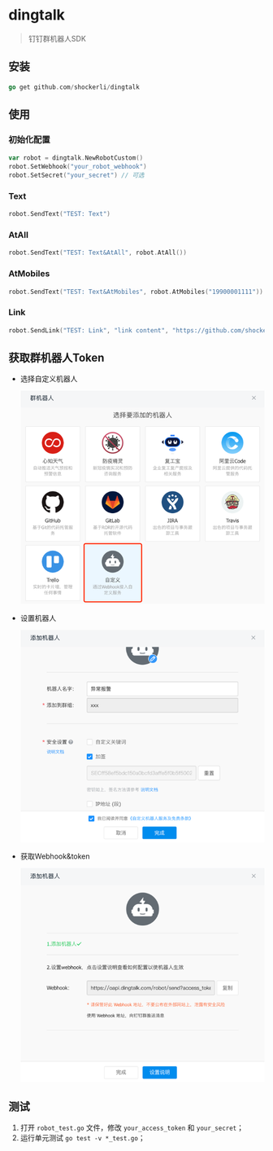 # dingtalk

> 钉钉群机器人SDK

## 安装

```go
go get github.com/shockerli/dingtalk
```

## 使用

### 初始化配置

```go
var robot = dingtalk.NewRobotCustom()
robot.SetWebhook("your_robot_webhook")
robot.SetSecret("your_secret") // 可选
```

### Text

```go
robot.SendText("TEST: Text")
```

### AtAll

```go
robot.SendText("TEST: Text&AtAll", robot.AtAll())
```

### AtMobiles

```go
robot.SendText("TEST: Text&AtMobiles", robot.AtMobiles("19900001111"))
```

### Link

```go
robot.SendLink("TEST: Link", "link content", "https://github.com/shockerli", "https://www.wangbase.com/blogimg/asset/202101/bg2021011601.jpg")
```

## 获取群机器人Token

- 选择自定义机器人

  ![选择自定义机器人](assets/robot-select.png)

- 设置机器人

  ![设置机器人](assets/robot-setting.png)

- 获取Webhook&token

  ![获取Webhook](assets/robot-token.png)

## 测试

1. 打开 `robot_test.go` 文件，修改 `your_access_token` 和 `your_secret`；
2. 运行单元测试 `go test -v *_test.go`；
